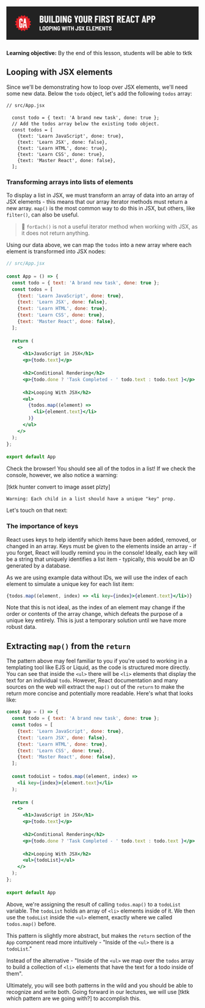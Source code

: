 # ![Building Your First React App - Looping with JSX Elements](./assets/hero.png)

**Learning objective:** By the end of this lesson, students will be able to tktk

## Looping with JSX elements

Since we'll be demonstrating how to loop over JSX elements, we'll need some new data. Below the `todo` object, let's add the following `todos` array: 

```JSX
// src/App.jsx

  const todo = { text: 'A brand new task', done: true };
  // Add the todos array below the existing todo object.
  const todos = [
    {text: 'Learn JavaScript', done: true},
    {text: 'Learn JSX', done: false},
    {text: 'Learn HTML', done: true},
    {text: 'Learn CSS', done: true},
    {text: 'Master React', done: false},
  ];
```

### Transforming arrays into lists of elements

To display a list in JSX, we must transform an array of data into an array of JSX elements - this means that our array iterator methods must return a new array. `map()` is the most common way to do this in JSX, but others, like `filter()`, can also be useful.

> 🚨 `forEach()` is not a useful iterator method when working with JSX, as it does not return anything. 

Using our data above, we can map the `todos` into a new array where each element is transformed into JSX nodes: 

```jsx
// src/App.jsx

const App = () => {
  const todo = { text: 'A brand new task', done: true };
  const todos = [
    {text: 'Learn JavaScript', done: true},
    {text: 'Learn JSX', done: false},
    {text: 'Learn HTML', done: true},
    {text: 'Learn CSS', done: true},
    {text: 'Master React', done: false},
  ];

  return (
    <>
      <h1>JavaScript in JSX</h1>
      <p>{todo.text}</p>

      <h2>Conditional Rendering</h2>
      <p>{todo.done ? 'Task Completed - ' todo.text : todo.text }</p>

      <h2>Looping With JSX</h2>
      <ul>
        {todos.map((element) =>
          <li>{element.text}</li>
        )}
      </ul>
    </>
  );
};

export default App
```

Check the browser! You should see all of the todos in a list! If we check the console, however, we also notice a warning: 

[tktk hunter convert to image asset plzty]
```plaintext
Warning: Each child in a list should have a unique "key" prop.
```

Let's touch on that next: 

### The importance of keys 

React uses keys to help identify which items have been added, removed, or changed in an array. Keys must be given to the elements inside an array - if you forget, React will loudly remind you in the console! Ideally, each key will be a string that uniquely identifies a list item - typically, this would be an ID generated by a database. 

As we are using example data without IDs, we will use the index of each element to simulate a unique key for each list item:

```jsx
{todos.map((element, index) => <li key={index}>{element.text}</li>)}
```

Note that this is not ideal, as the index of an element may change if the order or contents of the array change, which defeats the purpose of a unique key entirely. This is just a temporary solution until we have more robust data. 

## Extracting `map()` from the `return` 

The pattern above may feel familiar to you if you're used to working in a templating tool like EJS or Liquid, as the code is structured more directly. You can see that inside the `<ul>` there will be `<li>` elements that display the text for an individual `todo`. However, React documentation and many sources on the web will extract the `map()` out of the `return` to make the return more concise and potentially more readable. Here's what that looks like:

```jsx
const App = () => {
  const todo = { text: 'A brand new task', done: true };
  const todos = [
    {text: 'Learn JavaScript', done: true},
    {text: 'Learn JSX', done: false},
    {text: 'Learn HTML', done: true},
    {text: 'Learn CSS', done: true},
    {text: 'Master React', done: false},
  ];

  const todoList = todos.map((element, index) =>
    <li key={index}>{element.text}</li>
  );

  return (
    <>
      <h1>JavaScript in JSX</h1>
      <p>{todo.text}</p>

      <h2>Conditional Rendering</h2>
      <p>{todo.done ? 'Task Completed - ' todo.text : todo.text }</p>

      <h2>Looping With JSX</h2>
      <ul>{todoList}</ul>
    </>
  );
};

export default App
```

Above, we're assigning the result of calling `todos.map()` to a `todoList` variable. The `todoList` holds an array of `<li>` elements inside of it. We then use the `todoList` inside the `<ul>` element, exactly where we called `todos.map()` before. 

This pattern is slightly more abstract, but makes the `return` section of the `App` component read more intuitively - "Inside of the `<ul>` there is a `todoList`." 

Instead of the alternative - "Inside of the `<ul>` we map over the `todos` array to build a collection of `<li>` elements that have the text for a todo inside of them".

Ultimately, you will see both patterns in the wild and you should be able to recognize and write both. Going forward in our lectures, we will use [tktk which pattern are we going with?] to accomplish this.
